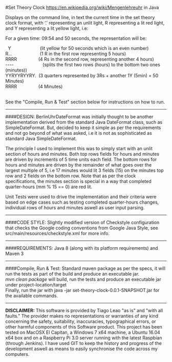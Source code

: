 #Set Theory Clock
https://en.wikipedia.org/wiki/Mengenlehreuhr in Java

Displays on the command line, in text the current time in the set theory clock format, with ‘.’ representing an unlit light, R representing a lit red light, and Y representing a lit yellow light, i.e:

For a given time: 09:54 and 50 seconds, the representation will be:<br />

&nbsp;&nbsp;Y &nbsp;&nbsp;&nbsp;&nbsp;&nbsp;&nbsp;&nbsp;&nbsp;&nbsp;&nbsp;&nbsp;&nbsp;&nbsp;&nbsp;&nbsp;&nbsp;&nbsp;&nbsp;&nbsp;&nbsp;&nbsp;&nbsp;(lit yellow for 50 seconds which is an even number)<br />
R...&nbsp;&nbsp;&nbsp;&nbsp;&nbsp;&nbsp;&nbsp;&nbsp;&nbsp;&nbsp;&nbsp;&nbsp;&nbsp;&nbsp;&nbsp;&nbsp;&nbsp;&nbsp;&nbsp;&nbsp;&nbsp;&nbsp;(1 R in the first row representing 5 hours)<br /> 
RRRR&nbsp;&nbsp;&nbsp;&nbsp;&nbsp;&nbsp;&nbsp;&nbsp;&nbsp;&nbsp;&nbsp;&nbsp;&nbsp;&nbsp;&nbsp;&nbsp;&nbsp;(4 Rs in the second row, representing another 4 hours)<br /> 
---- &nbsp;&nbsp;&nbsp;&nbsp;&nbsp;&nbsp;&nbsp;&nbsp;&nbsp;&nbsp;&nbsp;&nbsp;&nbsp;&nbsp;&nbsp;&nbsp;&nbsp;&nbsp;&nbsp;&nbsp;&nbsp;&nbsp;(splits the first two rows (hours) to the bottom two ones (minutes))<br />
YYRYYRYYRY. &nbsp;(3 quarters represented by 3Rs + another 1Y (5min) = 50 Minutes)<br />
RRRR&nbsp;&nbsp;&nbsp;&nbsp;&nbsp;&nbsp;&nbsp;&nbsp;&nbsp;&nbsp;&nbsp;&nbsp;&nbsp;&nbsp;&nbsp;&nbsp;&nbsp;(4 Minutes)<br />
<br />


See the "Compile, Run & Test" section below for instructions on how to run.


-----------------------------------------------------
####DESIGN:
BerlinUhrDateFormat was initially thought to be another implementation derived from the standard Java DateFormat class, such as SimpleDateFormat. But,
decided to keep it simple as per the requirements and not go beyond of what was asked, i.e it is not as sophisticated as standard Java SimpleDateFormat.

The principle I used to implement this was to simply start with an unlit section of hours and minutes. Both top rows fields for hours and minutes are driven by
increments of 5 time units each field. The bottom rows for hours and minutes are driven by the remainder of what goes over the largest multiple of 5, 
i.e 17 minutes would lit 3 fields (15) on the minutes top row and 2 fields on the bottom row.
Note that as per the clock specifications, the minutes section is special in a way that completed quarter-hours (mm % 15 == 0) are red lit.

Unit Tests were used to drive the implementation and their criteria were based on edge cases such as testing completed quarter-hours changes, individual rows of hours and minutes aswell as user input parsing. 

-----------------------------------------------------

####CODE STYLE:
Slightly modified version of Checkstyle configuration that checks the Google coding conventions from Google Java Style, see src/main/resources/checkstyle.xml for more info.

-----------------------------------------------------

####REQUIREMENTS:
Java 8 (along with its platform requirements) and Maven 3

-----------------------------------------------------
####Compile, Run & Test:
Standard maven package as per the specs, it will run the tests as part of the build and produce an executable jar. <br />
*mvn clean package*  will build, run the tests and produce an executable jar under project-location/target <br />
Finally, run the jar with java -jar set-theory-clock-0.0.1-SNAPSHOT.jar for the available commands.

-----------------------------------------------------

**DISCLAIMER:**
This software is provided by Tiago Leao "as is" and "with all faults." The provider makes no representations or warranties of any kind concerning the safety, suitability, inaccuracies, typographical errors, or other harmful components of this Software product.
This project has been tested on MacOSX El Capitan, a Windows 7 x64 machine, a Ubuntu 16.04 x64 box and on a Raspberry Pi 3.0 server running with the latest Raspbian (through Jenkins).
I have used GIT to keep the history and progress of the development aswell as means to easily synchronise the code across my computers.